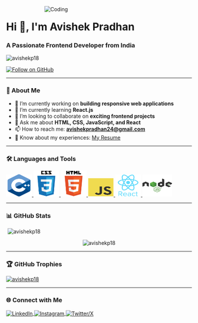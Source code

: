 <img align="right" alt="Coding" width="400" src="https://cdn.dribbble.com/users/1162077/screenshots/5403918/focus-animation.gif">

# Hi 👋, I'm Avishek Pradhan
### A Passionate Frontend Developer from India

<p align="left"> 
  <img src="https://komarev.com/ghpvc/?username=avishekp18&label=Profile%20views&color=0e75b6&style=flat" alt="avishekp18" /> 
</p>

<p align="left">
  <a href="https://github.com/avishekp18?tab=repositories" target="_blank"><img src="https://img.shields.io/github/followers/avishekp18?label=Follow&style=social" alt="Follow on GitHub"/></a>
</p>

---

### 🚀 About Me
- 🔭 I’m currently working on **building responsive web applications**
- 🌱 I’m currently learning **React.js**
- 👯 I’m looking to collaborate on **exciting frontend projects**
- 💬 Ask me about **HTML, CSS, JavaScript, and React**
- 📫 How to reach me: **[avishekpradhan24@gmail.com](mailto:avishekpradhan24@gmail.com)**
- 📄 Know about my experiences: [My Resume](https://drive.google.com/file/d/1uRzBOj62cyUMvSr4tbKqaKOLI7_4oLzl/view?usp=sharing)

---

### 🛠 Languages and Tools
<p align="left">
  <a href="https://www.w3schools.com/cpp/" target="_blank" rel="noreferrer">
    <img src="https://raw.githubusercontent.com/devicons/devicon/master/icons/cplusplus/cplusplus-original.svg" alt="C++" width="70" height="60" />
  </a>
  <a href="https://www.w3schools.com/css/" target="_blank" rel="noreferrer">
    <img src="https://raw.githubusercontent.com/devicons/devicon/master/icons/css3/css3-original-wordmark.svg" alt="CSS" width="70" height="70" />
  </a>
  <a href="https://www.w3.org/html/" target="_blank" rel="noreferrer">
    <img src="https://raw.githubusercontent.com/devicons/devicon/master/icons/html5/html5-original-wordmark.svg" alt="HTML" width="70" height="70" />
  </a>
  <a href="https://developer.mozilla.org/en-US/docs/Web/JavaScript" target="_blank" rel="noreferrer">
    <img src="https://raw.githubusercontent.com/devicons/devicon/master/icons/javascript/javascript-original.svg" alt="JavaScript" width="70" height="50" />
  </a>
  <a href="https://reactjs.org/" target="_blank" rel="noreferrer">
    <img src="https://raw.githubusercontent.com/devicons/devicon/master/icons/react/react-original-wordmark.svg" alt="React" width="70" height="60" />
  </a>
  <a href="https://nodejs.org" target="_blank" rel="noreferrer">
    <img src="https://raw.githubusercontent.com/devicons/devicon/master/icons/nodejs/nodejs-original-wordmark.svg" alt="Node.js" width="80" height="60" />
  </a>
</p>

---

### 📊 GitHub Stats


<p>&nbsp;<img align="center" src="https://github-readme-stats.vercel.app/api?username=avishekp18&show_icons=true&locale=en&theme=dark" alt="avishekp18" />
<p align="center">
  <img src="https://github-readme-streak-stats.herokuapp.com/?user=avishekp18&theme=dark" alt="avishekp18" />
</p>



---

### 🏆 GitHub Trophies
<p align="left">
  <a href="https://github.com/ryo-ma/github-profile-trophy">
    <img src="https://github-profile-trophy.vercel.app/?username=avishekp18&theme=darkhub" alt="avishekp18" />
  </a>
</p>

---

### 🌐 Connect with Me
<p align="left">
  <a href="https://linkedin.com/in/avishek-pradhan-83073a313" target="_blank">
    <img align="center" src="https://raw.githubusercontent.com/rahuldkjain/github-profile-readme-generator/master/src/images/icons/Social/linked-in-alt.svg" alt="LinkedIn" height="30" width="50" />
  </a>
  <a href="https://instagram.com/avishekiapi" target="_blank">
    <img align="center" src="https://raw.githubusercontent.com/rahuldkjain/github-profile-readme-generator/master/src/images/icons/Social/instagram.svg" alt="Instagram" height="30" width="50" />
  </a>
  <a href="https://x.com/Avishekp18" target="_blank">
    <img align="center" src="https://raw.githubusercontent.com/rahuldkjain/github-profile-readme-generator/master/src/images/icons/Social/twitter.svg" alt="Twitter/X" height="30" width="50" />
  </a>
</p>

